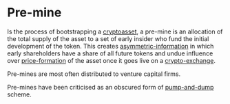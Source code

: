 # Pre-mine
Is the process of bootstrapping a [cryptoasset](cryptoasset.md), a pre-mine is an allocation of the total supply of the asset to a set of early insider who fund the initial development of the token. This creates [asymmetric-information](asymmetric-information.md) in which early shareholders have a share of all future tokens and undue influence over [price-formation](price-formation.md) of the asset once it goes live on a [crypto-exchange](crypto-exchange.md).

Pre-mines are most often distributed to venture capital firms.

Pre-mines have been criticised as an obscured form of [pump-and-dump](pump-and-dump.md) scheme.